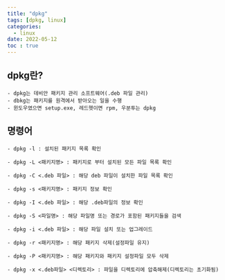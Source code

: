 ```yaml
---
title: "dpkg"
tags: [dpkg, linux]
categories:
  - linux
date: 2022-05-12
toc : true
---
```



## dpkg란?
    - dpkg는 데비안 패키지 관리 소프트웨어(.deb 파일 관리)
    - dbkg는 패키지를 원격에서 받아오는 일을 수행
    - 윈도우였으면 setup.exe, 레드헷이면 rpm, 우분투는 dpkg


## 명령어
    - dpkg -l : 설치된 패키지 목록 확인

    - dpkg -L <패키지명> : 패키지로 부터 설치된 모든 파일 목록 확인

    - dpkg -C <.deb 파일> : 해당 deb 파일이 설치한 파일 목록 확인

    - dpkg -s <패키지명> : 패키지 정보 확인

    - dpkg -I <.deb 파일> : 해당 .deb파일의 정보 확인

    - dpkg -S <파일명> : 해당 파일명 또는 경로가 포함된 패키지들을 검색

    - dpkg -i <.deb 파일> : 해당 파일 설치 또는 업그레이드

    - dpkg -r <패키지명> : 해당 패키지 삭제(설정파일 유지)

    - dpkg -P <패키지명> : 해당 패키지와 패키지 설정파일 모두 삭제

    - dpkg -x <.deb파일> <디렉토리> : 파일을 디렉토리에 압축해제(디렉토리는 초기화됨)
